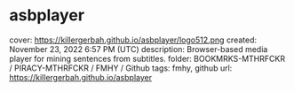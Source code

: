 # asbplayer

cover: https://killergerbah.github.io/asbplayer/logo512.png
created: November 23, 2022 6:57 PM (UTC)
description: Browser-based media player for mining sentences from subtitles.
folder: BOOKMRKS-MTHRFCKR / PIRACY-MTHRFCKR / FMHY / Github
tags: fmhy, github
url: https://killergerbah.github.io/asbplayer